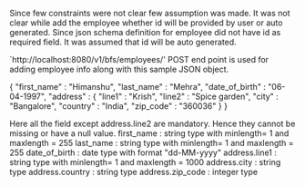 Since few constraints were not clear few assumption was made.
It was not clear while add the employee whether id will be provided by user or auto generated.
Since json schema definition for employee did not have id as required field. It was assumed that id will be auto generated.

`http://localhost:8080/v1/bfs/employees/' POST end point is used for adding employee info along with this sample JSON object.

{
    "first_name" : "Himanshu",
    "last_name" : "Mehra",
    "date_of_birth" : "06-04-1997",
    "address" : {
        "line1" : "Krish",
        "line2" : "Spice garden",
        "city" : "Bangalore",
        "country" : "India",
        "zip_code" : "360036"
    }
}

Here all the field except address.line2 are mandatory. Hence they cannot be missing or have a null value.
first_name : string type with minlength= 1 and maxlength = 255
last_name : string type with minlength= 1 and maxlength = 255
date_of_birth : date type with format "dd-MM-yyyy"
address.line1 : string type with minlength= 1 and maxlength = 1000
address.city : string type
address.country : string type
address.zip_code : integer type
